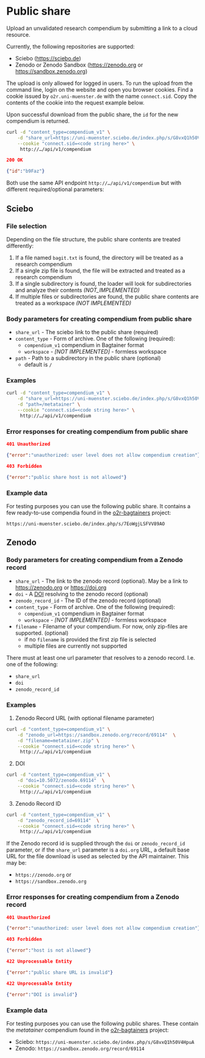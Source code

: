 # Public share

Upload an unvalidated research compendium by submitting a link to a cloud resource.

Currently, the following repositories are supported:

- Sciebo (https://sciebo.de)
- Zenodo or Zenodo Sandbox (https://zenodo.org or https://sandbox.zenodo.org)

The upload is only allowed for logged in users. To run the upload from the command line, login on the website and open you browser cookies. Find a cookie issued by `o2r.uni-muenster.de` with the name `connect.sid`. Copy the contents of the cookie into the request example below.

Upon successful download from the public share, the `id` for the new compendium is returned.

```bash
curl -d "content_type=compendium_v1" \
    -d "share_url=https://uni-muenster.sciebo.de/index.php/s/G8vxQ1h50V4HpuA"  \
    --cookie "connect.sid=<code string here>" \
     http://…/api/v1/compendium
```

```json
200 OK

{"id":"b9Faz"}
```

Both use the same API endpoint `http://…/api/v1/compendium` but with different required/optional parameters:

## Sciebo 

### File selection

Depending on the file structure, the public share contents are treated differently:

1. If a file named `bagit.txt` is found, the directory will be treated as a research compendium
2. If a single zip file is found, the file will be extracted and treated as a research compendium
3. If a single subdirectory is found, the loader will look for subdirectories and analyze their contents _(NOT_IMPLEMENTED)_
4. If multiple files or subdirectories are found, the public share contents are treated as a workspace _(NOT IMPLEMENTED)_

### Body parameters for creating compendium from public share

- `share_url` - The sciebo link to the public share (required)
- `content_type` - Form of archive. One of the following (required):
    - `compendium_v1` compendium in Bagtainer format
    - `workspace` - _[NOT IMPLEMENTED]_ - formless workspace
- `path` - Path to a subdirectory in the public share (optional)
    - default is `/`

### Examples

```bash
curl -d "content_type=compendium_v1" \
    -d "share_url=https://uni-muenster.sciebo.de/index.php/s/G8vxQ1h50V4HpuA"  \
    -d "path=/metatainer" \
    --cookie "connect.sid=<code string here>" \
     http://…/api/v1/compendium
```

### Error responses for creating compendium from public share

```json
401 Unauthorized

{"error":"unauthorized: user level does not allow compendium creation"}
```

```json
403 Forbidden

{"error":"public share host is not allowed"}
```

### Example data

For testing purposes you can use the following public share. It contains a few ready-to-use compendia found in the [o2r-bagtainers](https://github.com/o2r-project/o2r-bagtainers) project:

`https://uni-muenster.sciebo.de/index.php/s/7EoWgjLSFVV89AO`

## Zenodo

### Body parameters for creating compendium from a Zenodo record

- `share_url` - The link to the zenodo record (optional). May be a link to https://zenodo.org or https://doi.org
- `doi` - A [DOI](https://doi.org) resolving to the zenodo record (optional)
- `zenodo_record_id` - The ID of the zenodo record (optional)
- `content_type` - Form of archive. One of the following (required):
    - `compendium_v1` compendium in Bagtainer format
    - `workspace` - _[NOT IMPLEMENTED]_ - formless workspace
- `filename` - Filename of your compendium. For now, only zip-files are supported. (optional)
    - if no `filename` is provided the first zip file is selected
    - multiple files are currently not supported

There must at least one url parameter that resolves to a zenodo record. I.e. one of the following:

- `share_url`
- `doi`
- `zenodo_record_id`

### Examples

1. Zenodo Record URL (with optional filename parameter)

```bash
curl -d "content_type=compendium_v1" \
    -d "zenodo_url=https://sandbox.zenodo.org/record/69114"  \
    -d "filename=metatainer.zip" \
    --cookie "connect.sid=<code string here>" \
     http://…/api/v1/compendium
```

2. DOI

```bash
curl -d "content_type=compendium_v1" \
    -d "doi=10.5072/zenodo.69114"  \
    --cookie "connect.sid=<code string here>" \
     http://…/api/v1/compendium
```

3. Zenodo Record ID

```bash
curl -d "content_type=compendium_v1" \
    -d "zenodo_record_id=69114"  \
    --cookie "connect.sid=<code string here>" \
     http://…/api/v1/compendium
```
If the Zenodo record id is supplied through the `doi` or `zenodo_record_id` parameter, or if the `share_url` parameter is a `doi.org` URL, a default base URL for the file download is used as selected by the API maintainer. This may be:

- `https://zenodo.org` or
- `https://sandbox.zenodo.org`

### Error responses for creating compendium from a Zenodo record

```json
401 Unauthorized

{"error":"unauthorized: user level does not allow compendium creation"}
```

```json
403 Forbidden

{"error":"host is not allowed"}
```

```json
422 Unprocessable Entity

{"error":"public share URL is invalid"}
```

```json
422 Unprocessable Entity

{"error":"DOI is invalid"}
```

### Example data

For testing purposes you can use the following public shares. These contain the _metatainer_ compendium found in the [o2r-bagtainers](https://github.com/o2r-project/o2r-bagtainers) project:

- Sciebo: `https://uni-muenster.sciebo.de/index.php/s/G8vxQ1h50V4HpuA`
- Zenodo: `https://sandbox.zenodo.org/record/69114`



